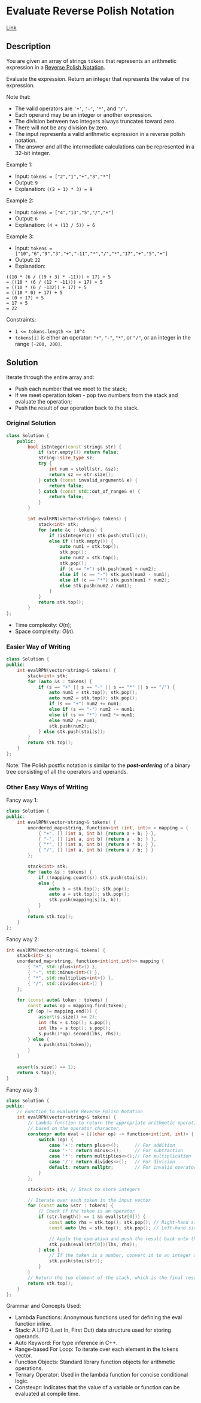 # Evaluate Reverse Polish Notation

[Link](https://leetcode.com/problems/evaluate-reverse-polish-notation/description/)

## Description

You are given an array of strings `tokens` that represents an arithmetic expression in a [Reverse Polish Notation](https://en.wikipedia.org/wiki/Reverse_Polish_notation).

Evaluate the expression. Return an integer that represents the value of the expression.

Note that:

- The valid operators are `'+'`, `'-'`, `'*'`, and `'/'`.
- Each operand may be an integer or another expression.
- The division between two integers always truncates toward zero.
- There will not be any division by zero.
- The input represents a valid arithmetic expression in a reverse polish notation.
- The answer and all the intermediate calculations can be represented in a 32-bit integer.

Example 1:

- Input: `tokens = ["2","1","+","3","*"]`
- Output: `9`
- Explanation: `((2 + 1) * 3) = 9`

Example 2:

- Input: `tokens = ["4","13","5","/","+"]`
- Output: `6`
- Explanation: `(4 + (13 / 5)) = 6`

Example 3:

- Input: `tokens = ["10","6","9","3","+","-11","*","/","*","17","+","5","+"]`
- Output: `22`
- Explanation:

```
((10 * (6 / ((9 + 3) * -11))) + 17) + 5
= ((10 * (6 / (12 * -11))) + 17) + 5
= ((10 * (6 / -132)) + 17) + 5
= ((10 * 0) + 17) + 5
= (0 + 17) + 5
= 17 + 5
= 22
```

Constraints:

- `1 <= tokens.length <= 10^4`
- `tokens[i]` is either an operator: `"+"`, `"-"`, `"*"`, or `"/"`, or an integer in the range `[-200, 200]`.

## Solution

Iterate through the entire array and:

- Push each number that we meet to the stack;
- If we meet operation token - pop two numbers from the stack and evaluate the operation;
- Push the result of our operation back to the stack.

### Original Solution

```C++
class Solution {
    public:
        bool isInteger(const string& str) {
            if (str.empty()) return false;
            string::size_type sz;
            try {
                int num = stoll(str, &sz);
                return sz == str.size();
            } catch (const invalid_argument& e) {
                return false;
            } catch (const std::out_of_range& e) {
                return false;
            }
        }

        int evalRPN(vector<string>& tokens) {
            stack<int> stk;
            for (auto &c : tokens) {
                if (isInteger(c)) stk.push(stoll(c));
                else if (!stk.empty()) {
                    auto num1 = stk.top();
                    stk.pop();
                    auto num2 = stk.top();
                    stk.pop();
                    if (c == "+") stk.push(num1 + num2);
                    else if (c == "-") stk.push(num2 - num1);
                    else if (c == "*") stk.push(num1 * num2);
                    else stk.push(num2 / num1);
                }
            }
            return stk.top();
        }
};
```

- Time complexity: $O(n)$;
- Space complexity: $O(n)$.

### Easier Way of Writing

```C++
class Solution {
public:
    int evalRPN(vector<string>& tokens) {
        stack<int> stk;
        for (auto &s : tokens) {
            if (s == "+" || s == "-" || s == "*" || s == "/") {
                auto num1 = stk.top(); stk.pop();
                auto num2 = stk.top(); stk.pop();
                if (s == "+") num2 += num1;
                else if (s == "-") num2 -= num1;
                else if (s == "*") num2 *= num1;
                else num2 /= num1;
                stk.push(num2);
            } else stk.push(stoi(s));
        }
        return stk.top();
    }
};
```

Note: The Polish postfix notation is similar to the ***post-ordering*** of a binary tree consisting of all the operators and operands.

### Other Easy Ways of Writing

Fancy way 1:

```C++
class Solution {
public:
    int evalRPN(vector<string>& tokens) {
        unordered_map<string, function<int (int, int)> > mapping = {
            { "+", [] (int a, int b) {return a + b; } },
            { "-", [] (int a, int b) {return a - b; } },
            { "*", [] (int a, int b) {return a * b; } },
            { "/", [] (int a, int b) {return a / b; } }
        };

        stack<int> stk;
        for (auto &s : tokens) {
            if (!mapping.count(s)) stk.push(stoi(s));
            else {
                auto b = stk.top(); stk.pop();
                auto a = stk.top(); stk.pop();
                stk.push(mapping[s](a, b));
            }
        }
        return stk.top();
    }
};
```

Fancy way 2:

```C++
int evalRPN(vector<string>& tokens) {
    stack<int> s;
    unordered_map<string, function<int(int,int)>> mapping {
        { "+", std::plus<int>() },
        { "-", std::minus<int>() },
        { "*", std::multiplies<int>() },
        { "/", std::divides<int>() }
    };
    
    for (const auto& token : tokens) {
        const auto& op = mapping.find(token);
        if (op != mapping.end()) {
            assert(s.size() >= 2);
            int rhs = s.top(); s.pop();
            int lhs = s.top(); s.pop();
            s.push((*op).second(lhs, rhs));
        } else {
            s.push(stoi(token));
        }
    }
    
    assert(s.size() == 1);
    return s.top();
}
```

Fancy way 3:

```C++
class Solution {
public:
    // Function to evaluate Reverse Polish Notation
    int evalRPN(vector<string>& tokens) {
        // Lambda function to return the appropriate arithmetic operation
        // based on the operator character.
        constexpr auto eval = [](char op) -> function<int(int, int)> {
            switch (op) {
                case '+': return plus<>();      // For addition
                case '-': return minus<>();     // For subtraction
                case '*': return multiplies<>();// For multiplication
                case '/': return divides<>();   // For division
                default: return nullptr;        // For invalid operators
            }
        };

        stack<int> stk; // Stack to store integers

        // Iterate over each token in the input vector
        for (const auto &str : tokens) {
            // Check if the token is an operator
            if (str.length() == 1 && eval(str[0])) {
                const auto rhs = stk.top(); stk.pop(); // Right-hand side operand
                const auto lhs = stk.top(); stk.pop(); // Left-hand side operand

                // Apply the operation and push the result back onto the stack
                stk.push(eval(str[0])(lhs, rhs));
            } else {
                // If the token is a number, convert it to an integer and push onto the stack
                stk.push(stoi(str));
            }
        }
        // Return the top element of the stack, which is the final result
        return stk.top();
    }
};
```

Grammar and Concepts Used:

- Lambda Functions: Anonymous functions used for defining the eval function inline.
- Stack: A LIFO (Last In, First Out) data structure used for storing operands.
- Auto Keyword: For type inference in C++.
- Range-based For Loop: To iterate over each element in the tokens vector.
- Function Objects: Standard library function objects for arithmetic operations.
- Ternary Operator: Used in the lambda function for concise conditional logic.
- Constexpr: Indicates that the value of a variable or function can be evaluated at compile time.
